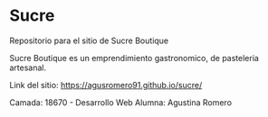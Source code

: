 # Sucre
Repositorio para el sitio de Sucre Boutique

Sucre Boutique es un emprendimiento gastronomico, de pasteleria artesanal.

Link del sitio: https://agusromero91.github.io/sucre/

Camada: 18670 - Desarrollo Web
Alumna: Agustina Romero
